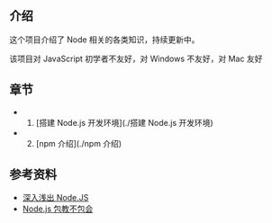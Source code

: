## 介绍

这个项目介绍了 Node 相关的各类知识，持续更新中。

该项目对 JavaScript 初学者不友好，对 Windows 不友好，对 Mac 友好

## 章节

+   01. [搭建 Node.js 开发环境](./搭建 Node.js 开发环境)
+   02. [npm 介绍](./npm 介绍)

## 参考资料

+   [深入浅出 Node.JS](https://www.amazon.cn/dp/B00GOM5IL4/ref=sr_1_1?ie=UTF8&qid=1523943449&sr=8-1&keywords=%E6%B7%B1%E5%85%A5%E6%B5%85%E5%87%BAnode.js)
+   [Node.js 包教不包会](https://github.com/alsotang/node-lessons)
